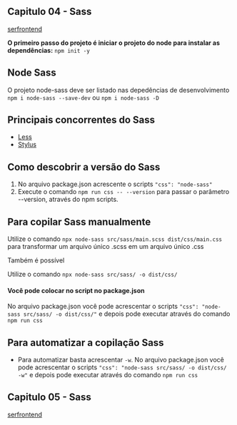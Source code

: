 ## Capitulo 04 - Sass
[serfrontend](https://youtu.be/V95cpQ0cgII)

**O primeiro passo do projeto é iniciar o projeto do node para instalar as dependências:**
`npm init -y`

## Node Sass

O projeto node-sass deve ser listado nas depedências de desenvolvimento
`npm i node-sass --save-dev`
ou
`npm i node-sass -D`

## Principais concorrentes do Sass
- [Less](https://lesscss.org/)
- [Stylus](https://stylus-lang.com/)

## Como descobrir a versão do Sass
1. No arquivo package.json acrescente o scripts `"css": "node-sass"`
2. Execute o comando `npm run css -- --version` para passar o parâmetro --version, através do npm scripts.

## Para copilar Sass manualmente

Utilize o comando `npx node-sass src/sass/main.scss dist/css/main.css` para transformar um arquivo único .scss em um arquivo único .css

Também é possível 

Utilize o comando `npx node-sass src/sass/ -o dist/css/`

#### Você pode colocar no script no package.json
No arquivo package.json você pode acrescentar o scripts `"css": "node-sass src/sass/ -o dist/css/"` e depois pode executar através do comando `npm run css`

## Para automatizar a copilação Sass

- Para automatizar basta acrescentar `-w`. 
No arquivo package.json você pode acrescentar o scripts `"css": "node-sass src/sass/ -o dist/css/ -w"` e depois pode executar através do comando `npm run css`



## Capitulo 05 - Sass
[serfrontend](https://youtu.be/__Uwj8JP7NM)
